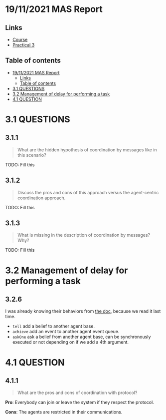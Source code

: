 # 19/11/2021 MAS Report

## Links

- [Course](https://ci.mines-stetienne.fr/cps2/mac/)
- [Practical 3](https://ci.mines-stetienne.fr/cps2/mac/usecase-interaction-centric.html)

## Table of contents

- [19/11/2021 MAS Report](#19112021-mas-report)
  - [Links](#links)
  - [Table of contents](#table-of-contents)
- [3.1 QUESTIONS](#31-questions)
- [3.2 Management of delay for performing a task](#32-management-of-delay-for-performing-a-task)
- [4.1 QUESTION](#41-question)

# 3.1 QUESTIONS

## 3.1.1 <!-- omit in toc -->

> What are the hidden hypothesis of coordination by messages like in this scenario?

TODO: Fill this

## 3.1.2 <!-- omit in toc -->

> Discuss the pros and cons of this approach versus the agent-centric coordination approach.

TODO: Fill this

## 3.1.3 <!-- omit in toc -->

> What is missing in the description of coordination by messages? Why?

TODO: Fill this

# 3.2 Management of delay for performing a task

## 3.2.6 <!-- omit in toc -->

I was already knowing their behaviors from [the doc](http://jason.sourceforge.net/doc/api/jason/stdlib/send.html), because we read it last time.

- `tell` add a belief to another agent base.
- `achieve` add an event to another agent event queue.
- `askOne` ask a belief from another agent base, can be synchronously executed or not depending on if we add a 4th argument.

# 4.1 QUESTION

## 4.1.1 <!-- omit in toc -->

> What are the pros and cons of coordination with protocol?

**Pro**: Everybody can join or leave the system if they respect the protocol.

**Cons**: The agents are restricted in their communications.
